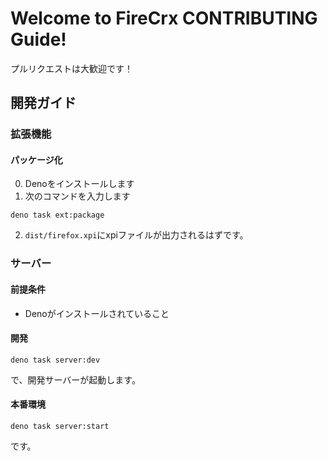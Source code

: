 # Welcome to FireCrx CONTRIBUTING Guide!
プルリクエストは大歓迎です！
## 開発ガイド
### 拡張機能
#### パッケージ化
0. Denoをインストールします
1. 次のコマンドを入力します
```shell
deno task ext:package
```
2. `dist/firefox.xpi`にxpiファイルが出力されるはずです。
### サーバー
#### 前提条件
- Denoがインストールされていること
#### 開発
```shell
deno task server:dev
```
で、開発サーバーが起動します。
#### 本番環境
```shell
deno task server:start
```
です。